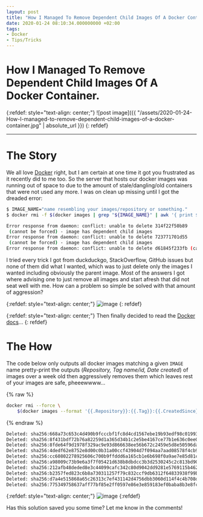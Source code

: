 ```yaml
---
layout: post
title: "How I Managed To Remove Dependent Child Images Of A Docker Container"
date: 2020-01-24 08:10:34.000000000 +02:00
tags:
- Docker
- Tips/Tricks
---
```

# How I Managed To Remove Dependent Child Images Of A Docker Container.

{:refdef: style="text-align: center;"}
![post image]({{ "/assets/2020-01-24-How-I-managed-to-remove-dependent-child-images-of-a-docker-container.jpg" | absolute_url }})
{: refdef}

-----------------------------------------------------------------------------------------

# The Story

We all love [Docker](https://www.docker.com/) right, but I am certain at one time it got you frustrated as it recently did to me too. So the server that hosts our docker images was running out of space to due to the amount of stale/dangling/old containers that were not used any more. I was on clean up missing until I got the dreaded error:

```bash
$ IMAGE_NAME="name resembling your images/repository or something."
$ docker rmi -f $(docker images | grep "${IMAGE_NAME}" | awk '{ print $3 }')

Error response from daemon: conflict: unable to delete 314f22f50b89
 (cannot be forced) - image has dependent child images
Error response from daemon: conflict: unable to delete 723771701d55
 (cannot be forced) - image has dependent child images
Error response from daemon: conflict: unable to delete d61845f233fb (cannot be forced) - image has dependent child images

```

I tried every trick I got from duckduckgo, StackOverflow, GitHub issues but none of them did what I wanted, which was to just delete only the images I wanted including obviously the parent image. Most of the answers I got where advising one to just remove all images and start afresh that did not seat well with me. How can a problem so simple be solved with that amount of aggression?

{:refdef: style="text-align: center;"}
![image](https://pics.me.me/thumb_when-you-actually-the-read-the-documentation-sometimes-my-genius-is-its-48199681.png)
{: refdef}

{:refdef: style="text-align: center;"}
Then finally decided to read the [Docker docs](https://docs.docker.com/engine/reference/commandline/images/)...
{: refdef}


# The How
The code below only outputs all docker images matching a given `IMAGE` name pretty-print the outputs (*Repository, Tag name/id, Date created*) of images over a week old then aggressively removes them which leaves rest of your images are safe, pheeewwww...

{% raw %}
```bash
docker rmi --force \
    $(docker images --format '{{.Repository}}:{{.Tag}}:{{.CreatedSince}}' | grep ${IMAGE} | grep 'weeks ago\|months ago\|years ago' | cut -f 1-2 -d ':')
```
{% endraw %}


```bash
Deleted: sha256:668a73c653c4d490b9fcccbf1fc8d4cd1567ebe19b93edf98c019934b0084081
Deleted: sha256:8f431bdf72b76a82259d1a365d34b1c2e5be4167ce77b1e636c0ee09b68f077a
Deleted: sha256:8fde64f9d1978f329ac9e93d866638ee56b672c2459e5d8e50596daffb6813b6
Deleted: sha256:4dedf62e8752e8d00c0b31a00ccf43904d7f094aa7aad08578f4cb9f2ee24f50
Deleted: sha256:cc60802278925606c700b9ffddd6a165cb1e6b698f0a9ae7e85d81c031cd5c58
Deleted: sha256:a98009c73b9e6a3f7f05421d638b8dbdcc3b3d2530245c2c813bd90f450ce4ca
Deleted: sha256:212afb48deded8e3c44099cafc342c80d9042dd9281e5769115b462207b35c2a
Deleted: sha256:b2357fed823c6b8a730311257f79c832ccf9db6312f64833938f99b467c0b7d6
Deleted: sha256:d7a4e515868a65c26313c7ef431142d4756dbb3060d114f4c4b708d81faa7f7d
Deleted: sha256:775349758637aff77bf85e2ff0597e86e3e859183ef0baba8b3e8fc8d3cba51c
```

{:refdef: style="text-align: center;"}
![image](https://media.giphy.com/media/10JDn0oEPKp6da/source.gif)
{:refdef}


Has this solution saved you some time? Let me know in the comments!
